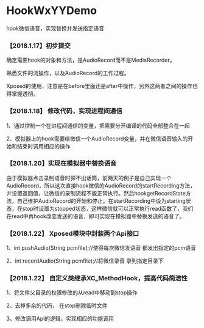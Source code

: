 # HookWxYYDemo

hook微信语音，实现替换并发送指定语音

### 【2018.1.17】初步提交

确定需要hook的对象和方法，是AudioRecord而不是MediaRecorder。

熟悉文件的流操作，以及AudioRecord的工作过程。

Xposed的使用，注意是在before里面还是after中操作，另外这两者之间的操作也得掌握透彻。


### 【2018.1.18】 修改代码，实现进程间通信

1、通过控制一个在进程间通信的变量，把需要分开编译的代码全部整合在一起

2、模拟器上的hook需要给微信一个AudioRecord变量，并在微信语音输入的开始和结束时调用相应的操作

###  【2018.1.20】实现在模拟器中替换语音

由于模拟器点击录制语音时弹不出话筒，前两天的例子是自己实现一个AudioRecord，所以这次直接hook微信的AudioRecord的startRecording方法，并设置返回值，让微信的录制流程不能正常执行。然后hookgetRecordState方法，自己维护AudioRecord的开始和停止。在startRecording中设为starting状态，在stop时设置为stopped状态，这样微信就可以正常执行read函数了，我们在read中再hook改变发送的语音，即可实现在模拟器中替换发送的语音了。



### 【2018.1.22】 Xposed模块中封装两个Api接口

1、int pushAudio(String pcmfile);//使得每次微信发语音 都发出指定的pcm语音

2、int recordAudio(String pcmfile);//将微信录音 录到指定目录下

### 【2018.1.22】 自定义类继承XC_MethodHook，提高代码简洁性

1、将文件父目录的权限修改的从read中移动到stop操作

2、去掉多余的代码， 在stop删除临时文件

3、修改调用Api的逻辑，实现相应的功能调用
